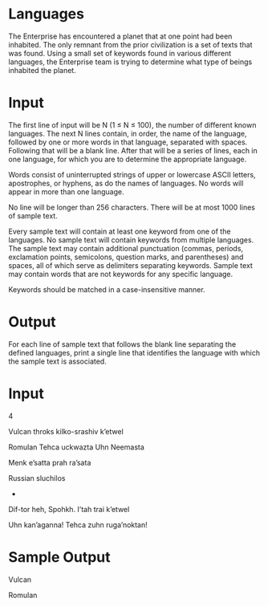 Languages
======================

The Enterprise has encountered a planet that at one point had been inhabited. The only
remnant from the prior civilization is a set of texts that was found. Using a small set of keywords
found in various different languages, the Enterprise team is trying to determine what type of beings
inhabited the planet.

Input
======================
The first line of input will be N (1 ≤ N ≤ 100), the number of different known languages. The
next N lines contain, in order, the name of the language, followed by one or more words in that
language, separated with spaces. Following that will be a blank line. After that will be a series of
lines, each in one language, for which you are to determine the appropriate language.

Words consist of uninterrupted strings of upper or lowercase ASCII letters, apostrophes, or
hyphens, as do the names of languages. No words will appear in more than one language.

No line will be longer than 256 characters. There will be at most 1000 lines of sample text.

Every sample text will contain at least one keyword from one of the languages. No sample
text will contain keywords from multiple languages. The sample text may contain additional
punctuation (commas, periods, exclamation points, semicolons, question marks, and parentheses)
and spaces, all of which serve as delimiters separating keywords. Sample text may contain words
that are not keywords for any specific language.

Keywords should be matched in a case-insensitive manner.

Output
===========================
For each line of sample text that follows the blank line separating the defined languages, print a
single line that identifies the language with which the sample text is associated.

Input
=============
4

Vulcan throks kilko-srashiv k’etwel

Romulan Tehca uckwazta Uhn Neemasta

Menk e’satta prah ra’sata

Russian sluchilos

-
Dif-tor heh, Spohkh. I’tah trai k’etwel

Uhn kan’aganna! Tehca zuhn ruga’noktan!

Sample Output
=================
Vulcan

Romulan

